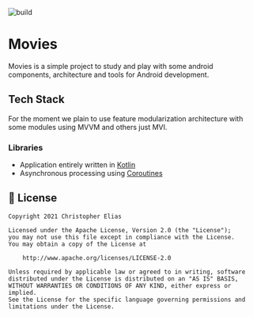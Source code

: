 ![build](https://github.com/ChristopherME/movies-android/actions/workflows/workflow.yml/badge.svg)

# Movies

Movies is a simple project to study and play with some android components, architecture and tools for Android development.

## Tech Stack

For the moment we plain to use feature modularization architecture with some modules using MVVM and others just MVI.

### Libraries

- Application entirely written in [Kotlin](https://kotlinlang.org)
- Asynchronous processing using [Coroutines](https://kotlin.github.io/kotlinx.coroutines/)

## 📃 License

```
Copyright 2021 Christopher Elias

Licensed under the Apache License, Version 2.0 (the "License");
you may not use this file except in compliance with the License.
You may obtain a copy of the License at

    http://www.apache.org/licenses/LICENSE-2.0

Unless required by applicable law or agreed to in writing, software
distributed under the License is distributed on an "AS IS" BASIS,
WITHOUT WARRANTIES OR CONDITIONS OF ANY KIND, either express or implied.
See the License for the specific language governing permissions and
limitations under the License.
```
